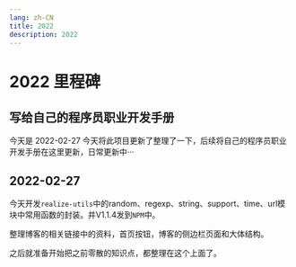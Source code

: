 ```yaml
---
lang: zh-CN
title: 2022
description: 2022
---
```


# 2022 里程碑

## 写给自己的程序员职业开发手册
今天是 2022-02-27 今天将此项目更新了整理了一下，后续将自己的程序员职业开发手册在这里更新，日常更新中···

## 2022-02-27
今天开发`realize-utils`中的random、regexp、string、support、time、url模块中常用函数的封装。并V1.1.4发到`NPM`中。

整理博客的相关链接中的资料，首页按钮，博客的侧边栏页面和大体结构。

之后就准备开始把之前零散的知识点，都整理在这个上面了。